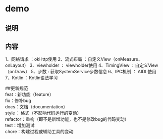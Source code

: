 # demo
## 说明

## 内容
1、网络请求 ：okHttp使用
2、流式布局 ：自定义View（onMeasure、onLayout）
3、viewholder ： viewholder使用
4、TimingView ：自定义View（onDraw）
5、步数 : 获取SystemService步数信息
6、IPC机制 ： AIDL使用
7、Kotlin ：Kotlin语法学习


##更新规范  
feat：新功能（feature）  
fix：修补bug  
docs：文档（documentation）  
style： 格式（不影响代码运行的变动）  
refactor：重构（即不是新增功能，也不是修改bug的代码变动）  
test：增加测试  
chore：构建过程或辅助工具的变动  